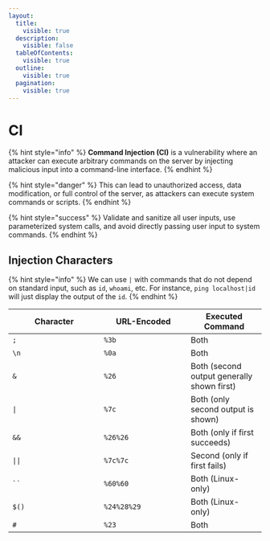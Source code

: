 ```yaml
---
layout:
  title:
    visible: true
  description:
    visible: false
  tableOfContents:
    visible: true
  outline:
    visible: true
  pagination:
    visible: true
---
```


# CI

{% hint style="info" %}
**Command Injection (CI)** is a vulnerability where an attacker can execute arbitrary commands on the server by injecting malicious input into a command-line interface.
{% endhint %}

{% hint style="danger" %}
This can lead to unauthorized access, data modification, or full control of the server, as attackers can execute system commands or scripts.
{% endhint %}

{% hint style="success" %}
Validate and sanitize all user inputs, use parameterized system calls, and avoid directly passing user input to system commands.
{% endhint %}

## Injection Characters

{% hint style="info" %}
We can use `|` with commands that do not depend on standard input, such as `id`, `whoami`, etc. For instance, `ping localhost|id` will just display the output of the `id`.
{% endhint %}

<table><thead><tr><th width="166">Character</th><th width="157">URL-Encoded</th><th>Executed Command</th></tr></thead><tbody><tr><td><code>;</code></td><td><code>%3b</code></td><td>Both</td></tr><tr><td><code>\n</code></td><td><code>%0a</code></td><td>Both</td></tr><tr><td><code>&#x26;</code></td><td><code>%26</code></td><td>Both (second output generally shown first)</td></tr><tr><td><code>|</code></td><td><code>%7c</code></td><td>Both (only second output is shown)</td></tr><tr><td><code>&#x26;&#x26;</code></td><td><code>%26%26</code></td><td>Both (only if first succeeds)</td></tr><tr><td><code>||</code></td><td><code>%7c%7c</code></td><td>Second (only if first fails)</td></tr><tr><td><code>``</code></td><td><code>%60%60</code></td><td>Both (Linux-only)</td></tr><tr><td><code>$()</code></td><td><code>%24%28%29</code></td><td>Both (Linux-only)</td></tr><tr><td><code>#</code></td><td><code>%23</code></td><td>Both</td></tr></tbody></table>
